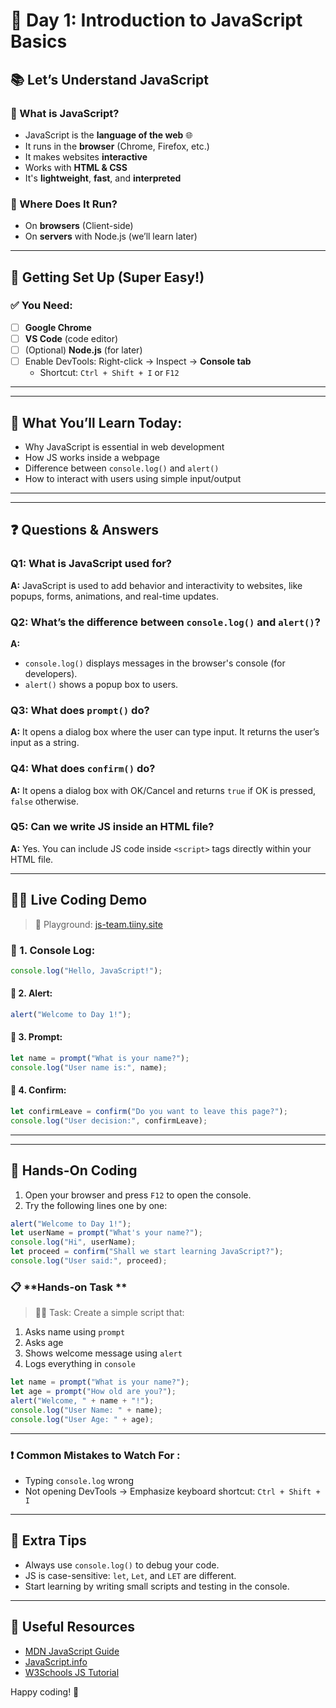 # 🚀 Day 1: Introduction to JavaScript Basics

## 📚 Let’s Understand JavaScript

### 🔸 What is JavaScript?
- JavaScript is the **language of the web** 🌐
- It runs in the **browser** (Chrome, Firefox, etc.)
- It makes websites **interactive**
- Works with **HTML & CSS**
- It's **lightweight**, **fast**, and **interpreted**



### 🔸 Where Does It Run?
- On **browsers** (Client-side)
- On **servers** with Node.js (we’ll learn later)

---

## 🧰 Getting Set Up (Super Easy!)

### ✅ You Need:
- [ ] **Google Chrome**
- [ ] **VS Code** (code editor)
- [ ] (Optional) **Node.js** (for later)
- [ ] Enable DevTools: Right-click → Inspect → **Console tab**
  - Shortcut: `Ctrl + Shift + I` or `F12`

---

---

## 🎯 What You’ll Learn Today:
- Why JavaScript is essential in web development
- How JS works inside a webpage
- Difference between `console.log()` and `alert()`
- How to interact with users using simple input/output

---

---

## ❓ Questions & Answers

### Q1: What is JavaScript used for?
**A:** JavaScript is used to add behavior and interactivity to websites, like popups, forms, animations, and real-time updates.

### Q2: What’s the difference between `console.log()` and `alert()`?
**A:**
- `console.log()` displays messages in the browser's console (for developers).
- `alert()` shows a popup box to users.

### Q3: What does `prompt()` do?
**A:** It opens a dialog box where the user can type input. It returns the user’s input as a string.

### Q4: What does `confirm()` do?
**A:** It opens a dialog box with OK/Cancel and returns `true` if OK is pressed, `false` otherwise.

### Q5: Can we write JS inside an HTML file?
**A:** Yes. You can include JS code inside `<script>` tags directly within your HTML file.

---



## 👨‍💻 Live Coding Demo  
> 🧪 Playground: [js-team.tiiny.site](https://js-team.tiiny.site)


### 🔹 1. Console Log:
```javascript
console.log("Hello, JavaScript!");

```

#### 🔹 2. Alert:
```javascript
alert("Welcome to Day 1!");
```

#### 🔹 3. Prompt:
```javascript
let name = prompt("What is your name?");
console.log("User name is:", name);
```

#### 🔹 4. Confirm:
```javascript
let confirmLeave = confirm("Do you want to leave this page?");
console.log("User decision:", confirmLeave);
```

---
---

## 🧠 Hands-On Coding 

1. Open your browser and press `F12` to open the console.
2. Try the following lines one by one:
```js
alert("Welcome to Day 1!");
let userName = prompt("What's your name?");
console.log("Hi", userName);
let proceed = confirm("Shall we start learning JavaScript?");
console.log("User said:", proceed);
```
### 📋 **Hands-on Task **

> 👨‍💻 Task: Create a simple script that:
1. Asks name using `prompt`
2. Asks age
3. Shows welcome message using `alert`
4. Logs everything in `console`

```javascript
let name = prompt("What is your name?");
let age = prompt("How old are you?");
alert("Welcome, " + name + "!");
console.log("User Name: " + name);
console.log("User Age: " + age);
```

---

### ❗ **Common Mistakes to Watch For :**
- Typing `console.log` wrong
- Not opening DevTools → Emphasize keyboard shortcut: `Ctrl + Shift + I`

---


## 📝 Extra Tips
- Always use `console.log()` to debug your code.
- JS is case-sensitive: `let`, `Let`, and `LET` are different.
- Start learning by writing small scripts and testing in the console.

---

## 🔗 Useful Resources
- [MDN JavaScript Guide](https://developer.mozilla.org/en-US/docs/Web/JavaScript/Guide)
- [JavaScript.info](https://javascript.info/)
- [W3Schools JS Tutorial](https://www.w3schools.com/js/)

Happy coding! 🚀

